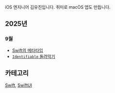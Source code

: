 iOS 엔지니어 김유진입니다. 취미로 macOS 앱도 만듭니다.

## 2025년
### 9월
- [Swift의 메타타입](2025/09/swift-metatype)
- [`Identifiable` 돌려막기](2025/09/sheet-adhoc-identifiable)

## 카테고리
[Swift](swift), [SwiftUI](swift-ui)